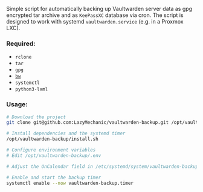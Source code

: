Simple script for automatically backing up Vaultwarden server data as gpg encrypted tar archive and as `KeePassXC` database via cron.
The script is designed to work with systemd `vaultwarden.service` (e.g. in a Proxmox LXC).

### Required:
- `rclone`
- `tar`
- `gpg`
- [`bw`](https://bitwarden.com/help/cli/)
- `systemctl`
- `python3-lxml`

### Usage:
```bash
# Download the project
git clone git@github.com:LazyMechanic/vaultwarden-backup.git /opt/vaultwarden-backup

# Install dependencies and the systemd timer
/opt/vaultwarden-backup/install.sh

# Configure environment variables
# Edit /opt/vaultwarden-backup/.env

# Adjust the OnCalendar field in /etc/systemd/system/vaultwarden-backup.timer if needed

# Enable and start the backup timer
systemctl enable --now vaultwarden-backup.timer
```